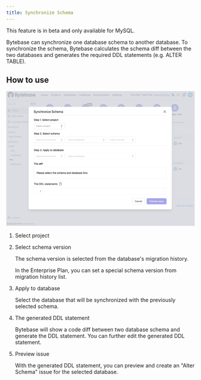 ```yaml
---
title: Synchronize Schema
---
```


<hint-block type="warning">

This feature is in beta and only available for MySQL.

</hint-block>

Bytebase can synchronize one database schema to another database. To synchronize the schema, Bytebase calculates the schema diff between the two databases and generates the required DDL statements (e.g. ALTER TABLE).

## How to use

![sync-schema-dialog](/static/docs/change-database/synchronize-schema/sync-schema-dialog.webp)

1. Select project

2. Select schema version

   The schema version is selected from the database's migration history.

   <hint-block type="info">

   In the Enterprise Plan, you can set a special schema version from migration history list.

   </hint-block>

3. Apply to database

   Select the database that will be synchronized with the previously selected schema.

4. The generated DDL statement

   Bytebase will show a code diff between two database schema and generate the DDL statement. You can further edit the generated DDL statement.

5. Preview issue

   With the generated DDL statement, you can preview and create an "Alter Schema" issue for the selected database.
